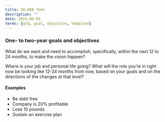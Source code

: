 ```yaml
---
title: 30,000 feet
description: ""
date: 2021-04-03
terms: [gtd, goal, objective, template]
---
```


### One- to two-year goals and objectives

What do we want and need to accomplish, specifically, within the next 12 to 24 months, to make the vision happen?

Where is your job and personal life going? What will the role you’re in right now be looking like 12-24 months from now, based on your goals and on the directions of the changes at that level?

#### Examples

- Be debt free
- Company is 20% profitable
- Lose 10 pounds
- Sustain an exercise plan
